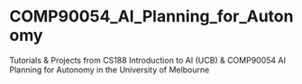 # COMP90054_AI_Planning_for_Autonomy
Tutorials &amp; Projects from CS188 Introduction to AI (UCB) &amp; COMP90054 AI Planning for Autonomy in the University of Melbourne
